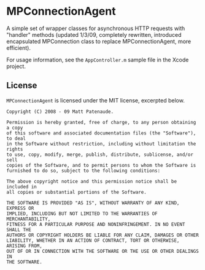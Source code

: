 MPConnectionAgent
=================
A simple set of wrapper classes for asynchronous HTTP requests with "handler" methods (updated 1/3/09, completely rewritten, introduced encapsulated MPConnection class to replace MPConnectionAgent, more efficient).

For usage information, see the `AppController.m` sample file in the Xcode project.

License
-------
`MPConnectionAgent` is licensed under the MIT license, excerpted below.

	Copyright (C) 2008 - 09 Matt Patenaude.

	Permission is hereby granted, free of charge, to any person obtaining a copy
	of this software and associated documentation files (the "Software"), to deal
	in the Software without restriction, including without limitation the rights
	to use, copy, modify, merge, publish, distribute, sublicense, and/or sell
	copies of the Software, and to permit persons to whom the Software is
	furnished to do so, subject to the following conditions:

	The above copyright notice and this permission notice shall be included in
	all copies or substantial portions of the Software.

	THE SOFTWARE IS PROVIDED "AS IS", WITHOUT WARRANTY OF ANY KIND, EXPRESS OR
	IMPLIED, INCLUDING BUT NOT LIMITED TO THE WARRANTIES OF MERCHANTABILITY,
	FITNESS FOR A PARTICULAR PURPOSE AND NONINFRINGEMENT. IN NO EVENT SHALL THE
	AUTHORS OR COPYRIGHT HOLDERS BE LIABLE FOR ANY CLAIM, DAMAGES OR OTHER
	LIABILITY, WHETHER IN AN ACTION OF CONTRACT, TORT OR OTHERWISE, ARISING FROM,
	OUT OF OR IN CONNECTION WITH THE SOFTWARE OR THE USE OR OTHER DEALINGS IN
	THE SOFTWARE.